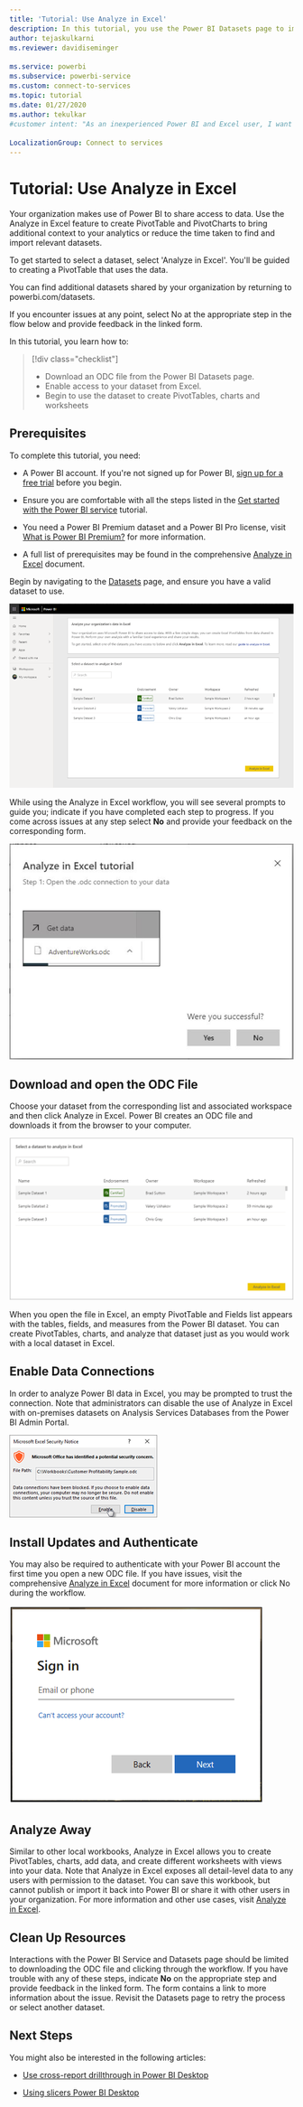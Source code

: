 ```yaml
---
title: 'Tutorial: Use Analyze in Excel'
description: In this tutorial, you use the Power BI Datasets page to import datasets into Excel.
author: tejaskulkarni
ms.reviewer: davidiseminger

ms.service: powerbi
ms.subservice: powerbi-service
ms.custom: connect-to-services
ms.topic: tutorial
ms.date: 01/27/2020
ms.author: tekulkar
#customer intent: "As an inexperienced Power BI and Excel user, I want to use powerbi.com/datasets to import my data into Excel so that I can use it."

LocalizationGroup: Connect to services
---
```


# Tutorial: Use Analyze in Excel

Your organization makes use of Power BI to share access to data. Use the Analyze in Excel feature to create PivotTable and PivotCharts to bring additional context to your analytics or reduce the time taken to find and import relevant datasets.

To get started to select a dataset, select 'Analyze in Excel'. You'll be guided to creating a PivotTable that uses the data.  

You can find additional datasets shared by your organization by returning to powerbi.com/datasets.

If you encounter issues at any point, select No at the appropriate step in the flow below and provide feedback in the linked form.  

In this tutorial, you learn how to:

> [!div class="checklist"]
> * Download an ODC file from the Power BI Datasets page.
> * Enable access to your dataset from Excel.
> * Begin to use the dataset to create PivotTables, charts and worksheets

## Prerequisites

To complete this tutorial, you need:

* A Power BI account. If you're not signed up for Power BI, [sign up for a free trial](https://app.powerbi.com/signupredirect?pbi_source=web) before you begin.

* Ensure you are comfortable with all the steps listed in the [Get started with the Power BI service](https://docs.microsoft.com/power-bi/service-get-started) tutorial.

* You need a Power BI Premium dataset and a Power BI Pro license, visit [What is Power BI Premium?](https://docs.microsoft.com/power-bi/service-premium-what-is) for more information.

* A full list of prerequisites may be found in the comprehensive [Analyze in Excel](https://docs.microsoft.com/power-bi/service-analyze-in-excel#requirements) document.

Begin by navigating to the [Datasets](https://powerbi.com/datasets) page, and ensure you have a valid dataset to use.

![Datasets Page](media/service-tutorial-analyze-in-excel/tutorial-analyze-in-excel-01.png)

While using the Analyze in Excel workflow, you will see several prompts to guide you; indicate if you have completed each step to progress. If you come across issues at any step select **No** and provide your feedback on the corresponding form.

![Workflow Instructions](media/service-tutorial-analyze-in-excel/tutorial-analyze-in-excel-02.png)

## Download and open the ODC File

Choose your dataset from the corresponding list and associated workspace and then click Analyze in Excel. Power BI creates an ODC file and downloads it from the browser to your computer.

![Select dataset](media/service-tutorial-analyze-in-excel/tutorial-analyze-in-excel-03.png)

When you open the file in Excel, an empty PivotTable and Fields list appears with the tables, fields, and measures from the Power BI dataset. You can create PivotTables, charts, and analyze that dataset just as you would work with a local dataset in Excel.

## Enable Data Connections

In order to analyze Power BI data in Excel, you may be prompted to trust the connection. Note that administrators can disable the use of Analyze in Excel with on-premises datasets on Analysis Services Databases from the Power BI Admin Portal.

![Enable Connection](media/service-tutorial-analyze-in-excel/tutorial-analyze-in-excel-04.png)

## Install Updates and Authenticate

You may also be required to authenticate with your Power BI account the first time you open a new ODC file.  If you have issues, visit the comprehensive [Analyze in Excel](https://docs.microsoft.com/power-bi/service-analyze-in-excel#sign-in-to-power-bi ) document for more information or click No during the workflow.

![Enable Connection](media/service-tutorial-analyze-in-excel/tutorial-analyze-in-excel-05.png)

## Analyze Away

Similar to other local workbooks, Analyze in Excel allows you to create PivotTables, charts, add data, and create different worksheets with views into your data. Note that Analyze in Excel exposes all detail-level data to any users with permission to the dataset. You can save this workbook, but cannot publish or import it back into Power BI or share it with other users in your organization. For more information and other use cases, visit [Analyze in Excel](https://docs.microsoft.com/power-bi/service-analyze-in-excel#analyze-away).

## Clean Up Resources

Interactions with the Power BI Service and Datasets page should be limited to downloading the ODC file and clicking through the workflow. If you have trouble with any of these steps, indicate **No** on the appropriate step and provide feedback in the linked form. The form contains a link to more information about the issue. Revisit the Datasets page to retry the process or select another dataset.

## Next Steps

You might also be interested in the following articles:

* [Use cross-report drillthrough in Power BI Desktop](https://docs.microsoft.com/power-bi/desktop-cross-report-drill-through)

* [Using slicers Power BI Desktop](https://docs.microsoft.com/power-bi/visuals/power-bi-visualization-slicers)
